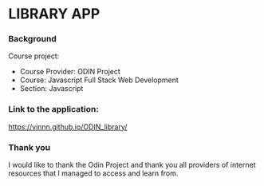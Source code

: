 # LIBRARY APP

### Background
Course project: 
- Course Provider: ODIN Project
- Course: Javascript Full Stack Web Development 
- Section: Javascript

### Link to the application:
https://vinnn.github.io/ODIN_library/


### Thank you
I would like to thank the Odin Project
and thank you all providers of internet resources that I managed to access and learn from. 

